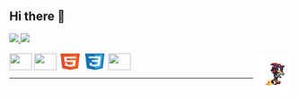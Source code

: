 ## Hi there 👋


          
<a href="github.io/Peziiim">
<img height="180em" src="https://github-readme-stats.vercel.app/api?username=Peziiim&hide=prs,issues&show_icons=true&theme=transparent"/>
<img height="180em" src="https://github-readme-stats.vercel.app/api/top-langs/?username=Peziiim&layout=compact&langs_count=16&theme=transparent"/>
</div>
  
<div dir="auto"><br>
<img align="center"  height="30" width="40" src="https://cdn.jsdelivr.net/gh/devicons/devicon@latest/icons/java/java-plain.svg" style="max-width: 100%;"></a>
 <img align="center" height="30" width="40" src="https://cdn.jsdelivr.net/gh/devicons/devicon@latest/icons/javascript/javascript-plain.svg" style="max-width: 100%;">
<img align="center" height="30" width="40" src="https://raw.githubusercontent.com/devicons/devicon/master/icons/html5/html5-original.svg" style="max-width: 100%;">
<img align="center" height="30" width="40" src="https://raw.githubusercontent.com/devicons/devicon/master/icons/css3/css3-original.svg" style="max-width: 100%;">
 <img align="center" height="30" width="40" src="https://cdn.jsdelivr.net/gh/devicons/devicon@latest/icons/cplusplus/cplusplus-plain.svg"  style="max-width: 100%;">
  <img align="right" height="70" src="./shadow.gif">
</div>
  <hr>
</body>
